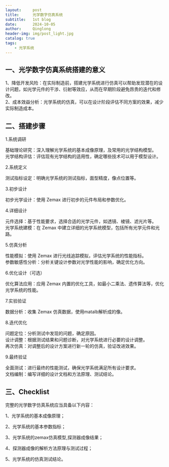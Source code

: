 ```yaml
---
layout:     post
title:      光学数字仿真系统
subtitle:   1st blog
date:       2024-10-05
author:     Qinglong
header-img: img/post_light.jpg
catalog: true
tags:
    - 光学系统
---
```


## 一、光学数字仿真系统搭建的意义

1、降低开发风险：在实际制造前，搭建光学系统进行仿真可以帮助发现潜在的设计问题，如光学元件的干涉、衍射等效应，从而在早期阶段避免昂贵的迭代和修改。  
2、成本效益分析：光学系统的仿真，可以在设计阶段评估不同方案的效果，减少实际制造成本。

   

## 二、搭建步骤

1.系统调研

基础理论研究：深入理解光学系统的基本成像原理，及常用的光学结构模型。  
光学结构评估：评估现有光学结构的适用性，确定哪些技术可以用于模型设计。

2.系统定义

测试指标设定：明确光学系统的测试指标，面型精度，像点位置等。

3.初步设计

初步光学设计：使用 Zemax 进行初步的元件布局和参数优化。

4.详细设计

元件选择：基于性能要求，选择合适的光学元件，如透镜、棱镜、滤光片等。  
光学系统建模：在 Zemax 中建立详细的光学系统模型，包括所有光学元件和光路。

5.仿真分析

性能模拟：使用 Zemax 进行光线追踪模拟，评估光学系统的性能指标。  
参数敏感性分析：分析关键设计参数对光学性能的影响，确定优化方向。

6.优化设计（可选）

优化算法应用：应用 Zemax 内置的优化工具，如最小二乘法、遗传算法等，优化光学系统的性能。

7.实验验证

数据分析：收集 Zemax 仿真数据，使用matalb解析成的像。

8.迭代优化

问题定位：分析测试中发现的问题，确定原因。  
设计调整：根据测试结果和问题诊断，对光学系统进行必要的设计调整。  
再次仿真：对调整后的设计方案进行新一轮的仿真，验证改进效果。

9.最终验证

全面测试：进行最终的性能测试，确保光学系统满足所有设计要求。  
文档编制：编写详细的设计文档和方法原理、测试结论。

## 三、Checklist

完整的光学数字仿真系统应当具备以下内容：

1、光学系统的基本成像原理；

2、光学系统的基本参数指标；

3、光学系统的zemax仿真模型,探测器成像结果；

4、探测器成像的解析方法原理与测试过程；

5、光学系统的仿真测试结论。
